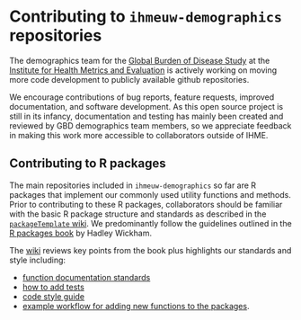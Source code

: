 # Contributing to `ihmeuw-demographics` repositories

The demographics team for the [Global Burden of Disease Study](http://www.healthdata.org/gbd) at the [Institute for Health Metrics and Evaluation](http://www.healthdata.org/) is actively working on moving more code development to publicly available github repositories.

We encourage contributions of bug reports, feature requests, improved documentation, and software development. As this open source project is still in its infancy, documentation and testing has mainly been created and reviewed by GBD demographics team members, so we appreciate feedback in making this work more accessible to collaborators outside of IHME.

## Contributing to R packages

The main repositories included in `ihmeuw-demographics` so far are R packages that implement our commonly used utility functions and methods. Prior to contributing to these R packages, collaborators should be familiar with the basic R package structure and standards as described in the [`packageTemplate` wiki](https://github.com/ihmeuw-demographics/packageTemplate/wiki#ihmeuw-demographics-r-package-development). We predominantly follow the guidelines outlined in the [R packages book](http://r-pkgs.had.co.nz/) by Hadley Wickham.

The [wiki](https://github.com/ihmeuw-demographics/packageTemplate/wiki#ihmeuw-demographics-r-package-development) reviews key points from the book plus highlights our standards and style including:
* [function documentation standards](https://github.com/ihmeuw-demographics/packageTemplate/wiki/Editing-documentation)
* [how to add tests](https://github.com/ihmeuw-demographics/packageTemplate/wiki/Creating-tests)
* [code style guide](https://github.com/ihmeuw-demographics/packageTemplate/wiki/Code-style-guide)
* [example workflow for adding new functions to the packages](https://github.com/ihmeuw-demographics/packageTemplate/wiki/Workflow-for-new-functions).

